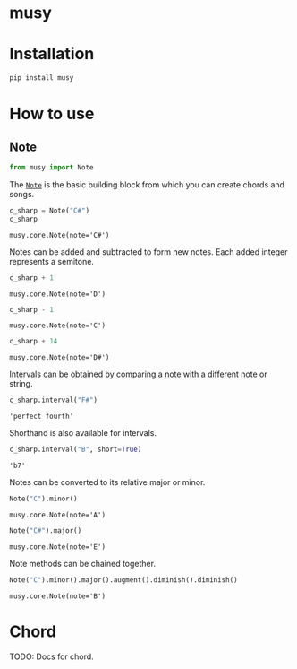 # musy


<!-- WARNING: THIS FILE WAS AUTOGENERATED! DO NOT EDIT! -->

# Installation

``` sh
pip install musy
```

# How to use

## Note

``` python
from musy import Note
```

The [`Note`](https://CarloLepelaars.github.io/musy/core.html#note) is
the basic building block from which you can create chords and songs.

``` python
c_sharp = Note("C#")
c_sharp
```

    musy.core.Note(note='C#')

Notes can be added and subtracted to form new notes. Each added integer
represents a semitone.

``` python
c_sharp + 1
```

    musy.core.Note(note='D')

``` python
c_sharp - 1
```

    musy.core.Note(note='C')

``` python
c_sharp + 14
```

    musy.core.Note(note='D#')

Intervals can be obtained by comparing a note with a different note or
string.

``` python
c_sharp.interval("F#")
```

    'perfect fourth'

Shorthand is also available for intervals.

``` python
c_sharp.interval("B", short=True)
```

    'b7'

Notes can be converted to its relative major or minor.

``` python
Note("C").minor()
```

    musy.core.Note(note='A')

``` python
Note("C#").major()
```

    musy.core.Note(note='E')

Note methods can be chained together.

``` python
Note("C").minor().major().augment().diminish().diminish()
```

    musy.core.Note(note='B')

# Chord

TODO: Docs for chord.
